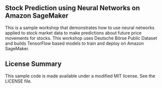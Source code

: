 ## Stock Prediction using Neural Networks on Amazon SageMaker

This is a sample workshop that demonstrates how to use neural networks applied to stock market data to make predictions about future price movements for stocks. This workshop uses Deutsche Börse Public Dataset and builds TensorFlow based models to train and deploy on Amazon SageMaker.

## License Summary

This sample code is made available under a modified MIT license. See the LICENSE file.
